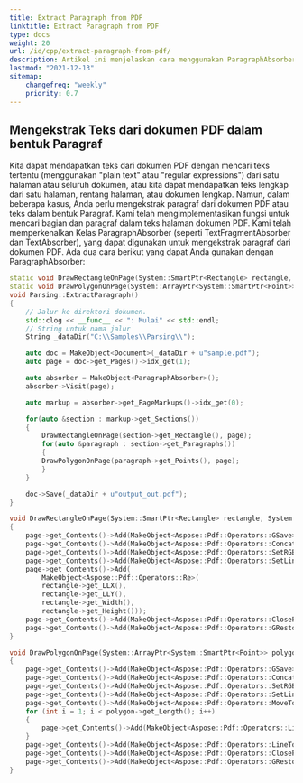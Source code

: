```yaml
---
title: Extract Paragraph from PDF 
linktitle: Extract Paragraph from PDF
type: docs
weight: 20
url: /id/cpp/extract-paragraph-from-pdf/
description: Artikel ini menjelaskan cara menggunakan ParagraphAbsorber - alat khusus di Aspose.PDF untuk mengekstrak teks dari dokumen PDF.
lastmod: "2021-12-13"
sitemap:
    changefreq: "weekly"
    priority: 0.7
---
```


## Mengekstrak Teks dari dokumen PDF dalam bentuk Paragraf

Kita dapat mendapatkan teks dari dokumen PDF dengan mencari teks tertentu (menggunakan "plain text" atau "regular expressions") dari satu halaman atau seluruh dokumen, atau kita dapat mendapatkan teks lengkap dari satu halaman, rentang halaman, atau dokumen lengkap. Namun, dalam beberapa kasus, Anda perlu mengekstrak paragraf dari dokumen PDF atau teks dalam bentuk Paragraf. Kami telah mengimplementasikan fungsi untuk mencari bagian dan paragraf dalam teks halaman dokumen PDF. Kami telah memperkenalkan Kelas ParagraphAbsorber (seperti TextFragmentAbsorber dan TextAbsorber), yang dapat digunakan untuk mengekstrak paragraf dari dokumen PDF. Ada dua cara berikut yang dapat Anda gunakan dengan ParagraphAbsorber:

```cpp
static void DrawRectangleOnPage(System::SmartPtr<Rectangle> rectangle, System::SmartPtr<Page> page);
static void DrawPolygonOnPage(System::ArrayPtr<System::SmartPtr<Point>> polygon, System::SmartPtr<Page> page);
void Parsing::ExtractParagraph()
{
    // Jalur ke direktori dokumen.
    std::clog << __func__ << ": Mulai" << std::endl;
    // String untuk nama jalur
    String _dataDir("C:\\Samples\\Parsing\\");

    auto doc = MakeObject<Document>(_dataDir + u"sample.pdf");
    auto page = doc->get_Pages()->idx_get(1);

    auto absorber = MakeObject<ParagraphAbsorber>();
    absorber->Visit(page);

    auto markup = absorber->get_PageMarkups()->idx_get(0);

    for(auto &section : markup->get_Sections())
    {
        DrawRectangleOnPage(section->get_Rectangle(), page);
        for(auto &paragraph : section->get_Paragraphs())
        {
        DrawPolygonOnPage(paragraph->get_Points(), page);
        }
    }

    doc->Save(_dataDir + u"output_out.pdf");
}

void DrawRectangleOnPage(System::SmartPtr<Rectangle> rectangle, System::SmartPtr<Page> page)
{
    page->get_Contents()->Add(MakeObject<Aspose::Pdf::Operators::GSave>());
    page->get_Contents()->Add(MakeObject<Aspose::Pdf::Operators::ConcatenateMatrix>(1, 0, 0, 1, 0, 0));
    page->get_Contents()->Add(MakeObject<Aspose::Pdf::Operators::SetRGBColorStroke>(0, 1, 0));
    page->get_Contents()->Add(MakeObject<Aspose::Pdf::Operators::SetLineWidth>(2));
    page->get_Contents()->Add(
        MakeObject<Aspose::Pdf::Operators::Re>(
        rectangle->get_LLX(),
        rectangle->get_LLY(),
        rectangle->get_Width(),
        rectangle->get_Height()));
    page->get_Contents()->Add(MakeObject<Aspose::Pdf::Operators::ClosePathStroke>());
    page->get_Contents()->Add(MakeObject<Aspose::Pdf::Operators::GRestore>());
}

void DrawPolygonOnPage(System::ArrayPtr<System::SmartPtr<Point>> polygon, System::SmartPtr<Page> page)
{
    page->get_Contents()->Add(MakeObject<Aspose::Pdf::Operators::GSave>());
    page->get_Contents()->Add(MakeObject<Aspose::Pdf::Operators::ConcatenateMatrix>(1, 0, 0, 1, 0, 0));
    page->get_Contents()->Add(MakeObject<Aspose::Pdf::Operators::SetRGBColorStroke>(0, 0, 1));
    page->get_Contents()->Add(MakeObject<Aspose::Pdf::Operators::SetLineWidth>(1));
    page->get_Contents()->Add(MakeObject<Aspose::Pdf::Operators::MoveTo>(polygon->idx_get(0)->get_X(), polygon[0]->get_Y()));
    for (int i = 1; i < polygon->get_Length(); i++)
    {
        page->get_Contents()->Add(MakeObject<Aspose::Pdf::Operators::LineTo>(polygon->idx_get(i)->get_X(), polygon[i]->get_Y()));
    }
    page->get_Contents()->Add(MakeObject<Aspose::Pdf::Operators::LineTo>(polygon->idx_get(0)->get_X(), polygon[0]->get_Y()));
    page->get_Contents()->Add(MakeObject<Aspose::Pdf::Operators::ClosePathStroke>());
    page->get_Contents()->Add(MakeObject<Aspose::Pdf::Operators::GRestore>());
}
```